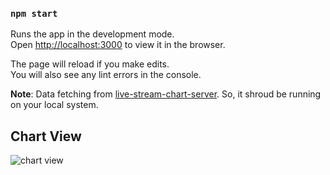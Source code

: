 ### `npm start`

Runs the app in the development mode.\
Open [http://localhost:3000](http://localhost:3000) to view it in the browser.

The page will reload if you make edits.\
You will also see any lint errors in the console.

**Note**: Data fetching from [live-stream-chart-server](https://github.com/prashantdevani/live-stream-chart-server). So, it shroud be running on your local system.

## Chart View 
![chart view](public/chart.gif)
